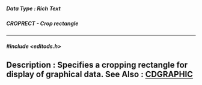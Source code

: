 ##### Data Type : Rich Text
##### CROPRECT - Crop rectangle
---
##### #include <editods.h>
**Description :**
Specifies a cropping rectangle for display of graphical data.
**See Also :**
[CDGRAPHIC](D:/md_files/CDGRAPHIC.md)
---
